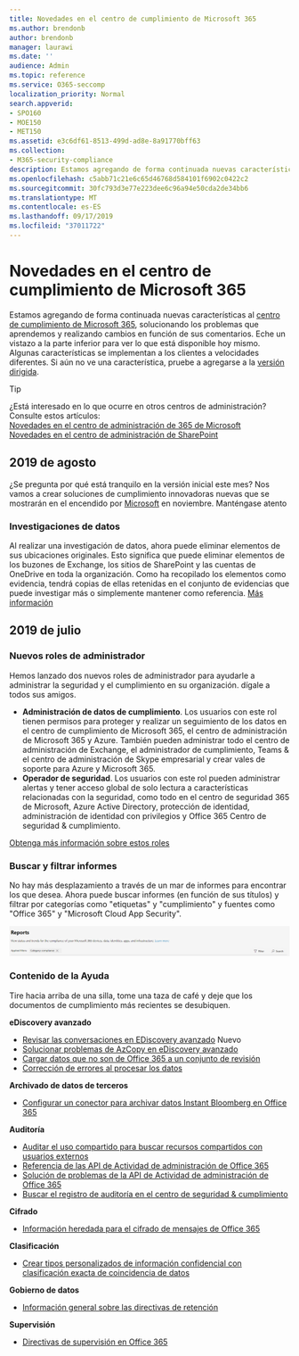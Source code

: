 ```yaml
---
title: Novedades en el centro de cumplimiento de Microsoft 365
ms.author: brendonb
author: brendonb
manager: laurawi
ms.date: ''
audience: Admin
ms.topic: reference
ms.service: O365-seccomp
localization_priority: Normal
search.appverid:
- SPO160
- MOE150
- MET150
ms.assetid: e3c6df61-8513-499d-ad8e-8a91770bff63
ms.collection:
- M365-security-compliance
description: Estamos agregando de forma continuada nuevas características al centro de cumplimiento de Microsoft 365, solucionando los problemas que aprendemos y realizando cambios en función de sus comentarios. Descubra lo que hemos realizado este mes.
ms.openlocfilehash: c5abb71c21e6c65d46768d584101f6902c0422c2
ms.sourcegitcommit: 30fc793d3e77e223dee6c96a94e50cda2de34bb6
ms.translationtype: MT
ms.contentlocale: es-ES
ms.lasthandoff: 09/17/2019
ms.locfileid: "37011722"
---
```

# <a name="whats-new-in-the-microsoft-365-compliance-center"></a>Novedades en el centro de cumplimiento de Microsoft 365

Estamos agregando de forma continuada nuevas características al [centro de cumplimiento de Microsoft 365](microsoft-365-compliance-center.md), solucionando los problemas que aprendemos y realizando cambios en función de sus comentarios. Eche un vistazo a la parte inferior para ver lo que está disponible hoy mismo. Algunas características se implementan a los clientes a velocidades diferentes. Si aún no ve una característica, pruebe a agregarse a la [versión dirigida](https://docs.microsoft.com/office365/admin/manage/release-options-in-office-365).

> [!TIP]
> ¿Está interesado en lo que ocurre en otros centros de administración? Consulte estos artículos:<br>[Novedades en el centro de administración de 365 de Microsoft](https://docs.microsoft.com/office365/admin/whats-new-in-preview?view=o365-worldwide)<br>[Novedades en el centro de administración de SharePoint](https://docs.microsoft.com/sharepoint/what-s-new-in-admin-center)

## <a name="august-2019"></a>2019 de agosto

¿Se pregunta por qué está tranquilo en la versión inicial este mes? Nos vamos a crear soluciones de cumplimiento innovadoras nuevas que se mostrarán en el encendido por [Microsoft](https://www.microsoft.com/ignite) en noviembre. Manténgase atento

### <a name="data-investigations"></a>Investigaciones de datos

Al realizar una investigación de datos, ahora puede eliminar elementos de sus ubicaciones originales. Esto significa que puede eliminar elementos de los buzones de Exchange, los sitios de SharePoint y las cuentas de OneDrive en toda la organización. Como ha recopilado los elementos como evidencia, tendrá copias de ellas retenidas en el conjunto de evidencias que puede investigar más o simplemente mantener como referencia. [Más información](datainvestigations/delete-items-from-original-locations.md)

## <a name="july-2019"></a>2019 de julio

### <a name="new-admin-roles"></a>Nuevos roles de administrador

Hemos lanzado dos nuevos roles de administrador para ayudarle a administrar la seguridad y el cumplimiento en su organización. dígale a todos sus amigos.

- **Administración de datos de cumplimiento**. Los usuarios con este rol tienen permisos para proteger y realizar un seguimiento de los datos en el centro de cumplimiento de Microsoft 365, el centro de administración de Microsoft 365 y Azure. También pueden administrar todo el centro de administración de Exchange, el administrador de cumplimiento, Teams & el centro de administración de Skype empresarial y crear vales de soporte para Azure y Microsoft 365.
- **Operador de seguridad**. Los usuarios con este rol pueden administrar alertas y tener acceso global de solo lectura a características relacionadas con la seguridad, como todo en el centro de seguridad 365 de Microsoft, Azure Active Directory, protección de identidad, administración de identidad con privilegios y Office 365 Centro de seguridad & cumplimiento.

[Obtenga más información sobre estos roles](https://docs.microsoft.com/office365/securitycompliance/permissions-microsoft-365-compliance-security)

### <a name="search-and-filtering-for-reports"></a>Buscar y filtrar informes

No hay más desplazamiento a través de un mar de informes para encontrar los que desea. Ahora puede buscar informes (en función de sus títulos) y filtrar por categorías como "etiquetas" y "cumplimiento" y fuentes como "Office 365" y "Microsoft Cloud App Security".

![Captura de pantalla de los botones de búsqueda y filtro para los informes con un filtro aplicado](media/mcc_report_filtering.png)

### <a name="help-content"></a>Contenido de la Ayuda

Tire hacia arriba de una silla, tome una taza de café y deje que los documentos de cumplimiento más recientes se desubiquen.

**eDiscovery avanzado**
- [Revisar las conversaciones en EDiscovery avanzado](compliance20/conversation-review-sets.md) Nuevo
- [Solucionar problemas de AzCopy en eDiscovery avanzado](compliance20/troubleshooting-azcopy.md)
- [Cargar datos que no son de Office 365 a un conjunto de revisión](compliance20/load-non-office365-data.md)
- [Corrección de errores al procesar los datos](compliance20/error-remediation.md)

**Archivado de datos de terceros**
- [Configurar un conector para archivar datos Instant Bloomberg en Office 365](archive-instant-bloomberg-data.md)

**Auditoría**
- [Auditar el uso compartido para buscar recursos compartidos con usuarios externos](use-sharing-auditing.md)
- [Referencia de las API de Actividad de administración de Office 365](https://docs.microsoft.com/office/office-365-management-api/office-365-management-activity-api-reference)
- [Solución de problemas de la API de Actividad de administración de Office 365](https://docs.microsoft.com/office/office-365-management-api/troubleshooting-the-office-365-management-activity-api)
- [Buscar el registro de auditoría en el centro de seguridad & cumplimiento](search-the-audit-log-in-security-and-compliance.md)

**Cifrado**
- [Información heredada para el cifrado de mensajes de Office 365](legacy-information-for-message-encryption.md)

**Clasificación**
- [Crear tipos personalizados de información confidencial con clasificación exacta de coincidencia de datos](create-custom-sensitive-information-types-with-exact-data-match-based-classification.md)

**Gobierno de datos**
- [Información general sobre las directivas de retención](retention-policies.md)

**Supervisión**
- [Directivas de supervisión en Office 365](supervision-policies.md)